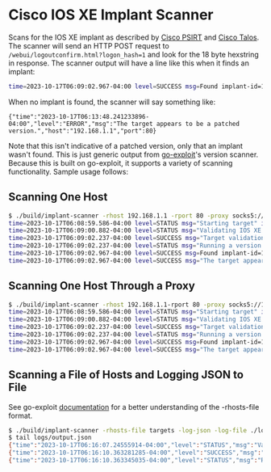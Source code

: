 # Cisco IOS XE Implant Scanner

Scans for the IOS XE implant as described by [Cisco PSIRT](https://sec.cloudapps.cisco.com/security/center/content/CiscoSecurityAdvisory/cisco-sa-iosxe-webui-privesc-j22SaA4z) and [Cisco Talos](https://blog.talosintelligence.com/active-exploitation-of-cisco-ios-xe-software/). The scanner will send an HTTP POST request to `/webui/logoutconfirm.html?logon_hash=1` and look for the 18 byte hexstring in response. The scanner output will have a line like this when it finds an implant:

```sh
time=2023-10-17T06:09:02.967-04:00 level=SUCCESS msg=Found implant-id=1a80b7389ccd0a5dab rhost=192.168.1.1 rport=80 ssl=false
```

When no implant is found, the scanner will say something like:

```
{"time":"2023-10-17T06:13:48.241233896-04:00","level":"ERROR","msg":"The target appears to be a patched version.","host":"192.168.1.1","port":80}
```

Note that this isn't indicative of a patched version, only that an implant wasn't found. This is just generic output from [go-exploit](https://github.com/vulncheck-oss/go-exploit)'s version scanner. Because this is built on go-exploit, it supports a variety of scanning functionality. Sample usage follows:

## Scanning One Host

```sh
$ ./build/implant-scanner -rhost 192.168.1.1 -rport 80 -proxy socks5://127.0.0.1:9050 -a -v -c
time=2023-10-17T06:08:59.586-04:00 level=STATUS msg="Starting target" index=0 host=192.168.1.1port=80 ssl=false "ssl auto"=true
time=2023-10-17T06:09:00.882-04:00 level=STATUS msg="Validating IOS XE target" host=192.168.1.1port=80
time=2023-10-17T06:09:02.237-04:00 level=SUCCESS msg="Target validation succeeded!" host=192.168.1.1port=80
time=2023-10-17T06:09:02.237-04:00 level=STATUS msg="Running a version check on the remote target" host=192.168.1.1port=80
time=2023-10-17T06:09:02.967-04:00 level=SUCCESS msg=Found implant-id=1a80b7389ccd0a5dab rhost=192.168.1.1rport=80 ssl=false
time=2023-10-17T06:09:02.967-04:00 level=SUCCESS msg="The target appears to be a vulnerable version!" host=192.168.1.1port=80
```

## Scanning One Host Through a Proxy

```sh
$ ./build/implant-scanner -rhost 192.168.1.1-rport 80 -proxy socks5://127.0.0.1:9050 -a -v -c
time=2023-10-17T06:08:59.586-04:00 level=STATUS msg="Starting target" index=0 host=192.168.1.1port=80 ssl=false "ssl auto"=true
time=2023-10-17T06:09:00.882-04:00 level=STATUS msg="Validating IOS XE target" host=192.168.1.1port=80
time=2023-10-17T06:09:02.237-04:00 level=SUCCESS msg="Target validation succeeded!" host=192.168.1.1port=80
time=2023-10-17T06:09:02.237-04:00 level=STATUS msg="Running a version check on the remote target" host=192.168.1.1port=80
time=2023-10-17T06:09:02.967-04:00 level=SUCCESS msg=Found implant-id=1a80b7389ccd0a5dab rhost=192.168.1.1rport=80 ssl=false
time=2023-10-17T06:09:02.967-04:00 level=SUCCESS msg="The target appears to be a vulnerable version!" host=192.168.1.1port=80
```

## Scanning a File of Hosts and Logging JSON to File

See go-exploit [documentation](https://github.com/vulncheck-oss/go-exploit/blob/main/docs/scanning.md) for a better understanding of the -rhosts-file format.

```sh
$ ./build/implant-scanner -rhosts-file targets -log-json -log-file ./logs/output.json -v -c
$ tail logs/output.json
{"time":"2023-10-17T06:16:07.24555914-04:00","level":"STATUS","msg":"Validating IOS XE Implant target","host":"192.168.1.1","port":443}
{"time":"2023-10-17T06:16:10.363281285-04:00","level":"SUCCESS","msg":"Target validation succeeded!","host":"192.168.1.1","port":443}
{"time":"2023-10-17T06:16:10.363345035-04:00","level":"STATUS","msg":"Running a version check on the remote target","host":"192.168.1.1","port":443}
```